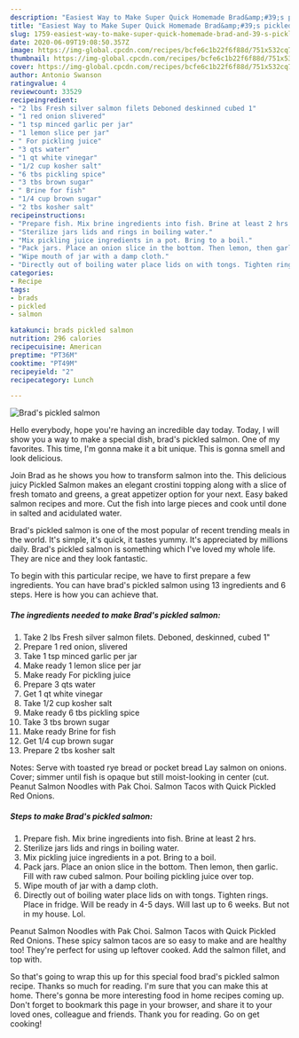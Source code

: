 ```yaml
---
description: "Easiest Way to Make Super Quick Homemade Brad&amp;#39;s pickled salmon"
title: "Easiest Way to Make Super Quick Homemade Brad&amp;#39;s pickled salmon"
slug: 1759-easiest-way-to-make-super-quick-homemade-brad-and-39-s-pickled-salmon
date: 2020-06-09T19:08:50.357Z
image: https://img-global.cpcdn.com/recipes/bcfe6c1b22f6f88d/751x532cq70/brads-pickled-salmon-recipe-main-photo.jpg
thumbnail: https://img-global.cpcdn.com/recipes/bcfe6c1b22f6f88d/751x532cq70/brads-pickled-salmon-recipe-main-photo.jpg
cover: https://img-global.cpcdn.com/recipes/bcfe6c1b22f6f88d/751x532cq70/brads-pickled-salmon-recipe-main-photo.jpg
author: Antonio Swanson
ratingvalue: 4
reviewcount: 33529
recipeingredient:
- "2 lbs Fresh silver salmon filets Deboned deskinned cubed 1"
- "1 red onion slivered"
- "1 tsp minced garlic per jar"
- "1 lemon slice per jar"
- " For pickling juice"
- "3 qts water"
- "1 qt white vinegar"
- "1/2 cup kosher salt"
- "6 tbs pickling spice"
- "3 tbs brown sugar"
- " Brine for fish"
- "1/4 cup brown sugar"
- "2 tbs kosher salt"
recipeinstructions:
- "Prepare fish. Mix brine ingredients into fish. Brine at least 2 hrs."
- "Sterilize jars lids and rings in boiling water."
- "Mix pickling juice ingredients in a pot. Bring to a boil."
- "Pack jars. Place an onion slice in the bottom. Then lemon, then garlic. Fill with raw cubed salmon. Pour boiling pickling juice over top."
- "Wipe mouth of jar with a damp cloth."
- "Directly out of boiling water place lids on with tongs. Tighten rings. Place in fridge. Will be ready in 4-5 days. Will last up to 6 weeks. But not in my house. Lol."
categories:
- Recipe
tags:
- brads
- pickled
- salmon

katakunci: brads pickled salmon 
nutrition: 296 calories
recipecuisine: American
preptime: "PT36M"
cooktime: "PT49M"
recipeyield: "2"
recipecategory: Lunch

---
```



![Brad&#39;s pickled salmon](https://img-global.cpcdn.com/recipes/bcfe6c1b22f6f88d/751x532cq70/brads-pickled-salmon-recipe-main-photo.jpg)

Hello everybody, hope you're having an incredible day today. Today, I will show you a way to make a special dish, brad&#39;s pickled salmon. One of my favorites. This time, I'm gonna make it a bit unique. This is gonna smell and look delicious.

Join Brad as he shows you how to transform salmon into the. This delicious juicy Pickled Salmon makes an elegant crostini topping along with a slice of fresh tomato and greens, a great appetizer option for your next. Easy baked salmon recipes and more. Cut the fish into large pieces and cook until done in salted and acidulated water.

Brad&#39;s pickled salmon is one of the most popular of recent trending meals in the world. It's simple, it's quick, it tastes yummy. It's appreciated by millions daily. Brad&#39;s pickled salmon is something which I've loved my whole life. They are nice and they look fantastic.


To begin with this particular recipe, we have to first prepare a few ingredients. You can have brad&#39;s pickled salmon using 13 ingredients and 6 steps. Here is how you can achieve that.

<!--inarticleads1-->

##### The ingredients needed to make Brad&#39;s pickled salmon:

1. Take 2 lbs Fresh silver salmon filets. Deboned, deskinned, cubed 1&#34;
1. Prepare 1 red onion, slivered
1. Take 1 tsp minced garlic per jar
1. Make ready 1 lemon slice per jar
1. Make ready  For pickling juice
1. Prepare 3 qts water
1. Get 1 qt white vinegar
1. Take 1/2 cup kosher salt
1. Make ready 6 tbs pickling spice
1. Take 3 tbs brown sugar
1. Make ready  Brine for fish
1. Get 1/4 cup brown sugar
1. Prepare 2 tbs kosher salt


Notes: Serve with toasted rye bread or pocket bread Lay salmon on onions. Cover; simmer until fish is opaque but still moist-looking in center (cut. Peanut Salmon Noodles with Pak Choi. Salmon Tacos with Quick Pickled Red Onions. 

<!--inarticleads2-->

##### Steps to make Brad&#39;s pickled salmon:

1. Prepare fish. Mix brine ingredients into fish. Brine at least 2 hrs.
1. Sterilize jars lids and rings in boiling water.
1. Mix pickling juice ingredients in a pot. Bring to a boil.
1. Pack jars. Place an onion slice in the bottom. Then lemon, then garlic. Fill with raw cubed salmon. Pour boiling pickling juice over top.
1. Wipe mouth of jar with a damp cloth.
1. Directly out of boiling water place lids on with tongs. Tighten rings. Place in fridge. Will be ready in 4-5 days. Will last up to 6 weeks. But not in my house. Lol.


Peanut Salmon Noodles with Pak Choi. Salmon Tacos with Quick Pickled Red Onions. These spicy salmon tacos are so easy to make and are healthy too! They&#39;re perfect for using up leftover cooked. Add the salmon fillet, and top with. 

So that's going to wrap this up for this special food brad&#39;s pickled salmon recipe. Thanks so much for reading. I'm sure that you can make this at home. There's gonna be more interesting food in home recipes coming up. Don't forget to bookmark this page in your browser, and share it to your loved ones, colleague and friends. Thank you for reading. Go on get cooking!
